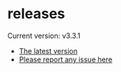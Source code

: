 # releases

Current version: v3.3.1

* [The latest version](https://github.com/inkdropapp/releases/releases/latest)
* [Please report any issue here](https://github.com/inkdropapp/forum)

